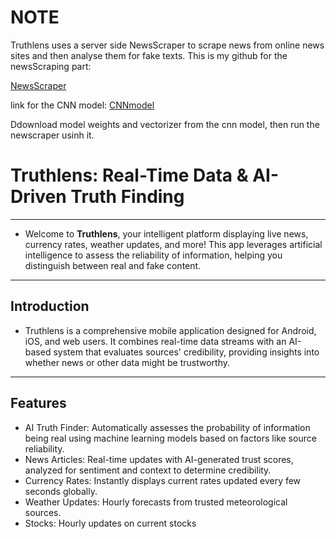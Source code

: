 # NOTE
Truthlens uses a server side NewsScraper to scrape news from online news sites and then analyse them for fake texts. This is my github for the newsScraping part:

[NewsScraper](https://github.com/ashwin549/NewsScraper)

link for the CNN model:
[CNNmodel](https://www.kaggle.com/code/arshaqshagihan/interpretable-cnn)

Ddownload model weights and vectorizer from the cnn model, then run the newscraper usinh it. 

# Truthlens: Real-Time Data & AI-Driven Truth Finding

---

- Welcome to **Truthlens**, your intelligent platform displaying live news, currency rates, weather updates, and more! This app leverages artificial intelligence to assess the reliability of information, helping you distinguish between real and fake content.

---

## Introduction

- Truthlens is a comprehensive mobile application designed for Android, iOS, and web users. It combines real-time data streams with an AI-based system that evaluates sources' credibility, providing insights into whether news or other data might be trustworthy.

---

## Features
- AI Truth Finder: Automatically assesses the probability of information being real using machine learning models based on factors like source reliability.
- News Articles: Real-time updates with AI-generated trust scores, analyzed for sentiment and context to determine credibility.
- Currency Rates: Instantly displays current rates updated every few seconds globally.
- Weather Updates: Hourly forecasts from trusted meteorological sources.
- Stocks: Hourly updates on current stocks






